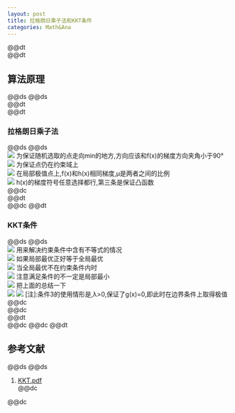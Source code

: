 ```yaml
---  
layout: post  
title: 拉格朗日乘子法和KKT条件  
categories: Math&Ana  
---  
```

@@dt  
@@dt
## 算法原理
@@ds
@@ds  
@@dt  
@@dt
### 拉格朗日乘子法
@@ds
@@ds  
![](https://s3.jpg.cm/2020/08/15/uPISz.png)
为保证随机选取的点走向min的地方,方向应该和f(x)的梯度方向夹角小于90°  
![](https://s3.jpg.cm/2020/08/15/uPL3u.png)
为保证点仍在约束域上  
![](https://s3.jpg.cm/2020/08/15/uPRRG.png)
在局部极值点上,f(x)和h(x)相同梯度,μ是两者之间的比例  
![](https://s3.jpg.cm/2020/08/15/uLTue.png)
h(x)的梯度符号任意选择都行,第三条是保证凸函数  
@@dc  
@@dt  
@@dc
@@dt
### KKT条件
@@ds
@@ds  
![](https://s3.jpg.cm/2020/08/15/uL9Pk.png)
用来解决约束条件中含有不等式的情况  
![](https://s3.jpg.cm/2020/08/15/uLiMr.png)
如果局部最优正好等于全局最优  
![](https://s3.jpg.cm/2020/08/15/uLa4y.png)
当全局最优不在约束条件内时  
![](https://s3.jpg.cm/2020/08/15/uLD85.png)
注意满足条件的不一定是局部最小  
![](https://s3.jpg.cm/2020/08/15/uLMkC.png)
把上面的总结一下  
![](https://s3.jpg.cm/2020/08/15/uLO9t.png)
![](https://s3.jpg.cm/2020/08/15/uPGQR.png)
[注]:条件3的使用情形是,λ>0,保证了g(x)=0,即此时在边界条件上取得极值  
@@dc  
@@dc  
@@dt  
@@dc
@@dc
@@dt
## 参考文献
@@ds
@@ds  
1. [KKT.pdf](http://www.csc.kth.se/utbildning/kth/kurser/DD3364/Lectures/KKT.pdf)  
@@dc  

@@dc
